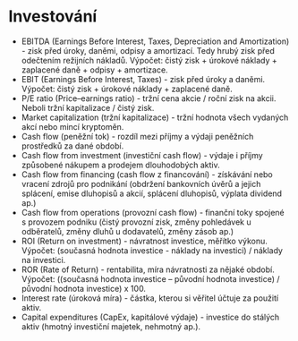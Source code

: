 # Investování
* EBITDA (Earnings Before Interest, Taxes, Depreciation and Amortization) - zisk před úroky, daněmi, odpisy a amortizací. Tedy hrubý zisk před odečtením režijních nákladů. Výpočet: čistý zisk + úrokové náklady + zaplacené daně + odpisy + amortizace.
* EBIT (Earnings Before Interest, Taxes) - zisk před úroky a daněmi. Výpočet: čistý zisk + úrokové náklady + zaplacené daně.
* P/E ratio (Price–earnings ratio) - tržní cena akcie / roční zisk na akcii. Neboli tržní kapitalizace / čistý zisk.
* Market capitalization (tržní kapitalizace) - tržní hodnota všech vydaných akcí nebo mincí kryptoměn.
* Cash flow (peněžní tok) - rozdíl mezi příjmy a výdaji peněžních prostředků za dané období.
* Cash flow from investment (investiční cash flow) - výdaje i příjmy způsobené nákupem a prodejem dlouhodobých aktiv.
* Cash flow from financing (cash flow z financování) - získávání nebo vracení zdrojů pro podnikání (obdržení bankovních úvěrů a jejich splácení, emise dluhopisů a akcií, splácení dluhopisů,  výplata dividend ap.)
* Cash flow from operations (provozní cash flow) - finanční toky spojené s provozem podniku (čistý provozní zisk, změny pohledávek u odběratelů, změny dluhů u dodavatelů, změny zásob ap.)
* ROI (Return on investment) - návratnost investice, měřítko výkonu. Výpočet:  (současná hodnota investice - náklady na investici) / náklady na investici.
* ROR (Rate of Return) - rentabilita, míra návratnosti za nějaké období. Výpočet: ((současná hodnota investice – původní hodnota investice) / původní hodnota investice) x 100.
* Interest rate (úroková míra) - částka, kterou si věřitel účtuje za použití aktiv.
* Capital expenditures (CapEx, kapitálové výdaje) - investice do stálých aktiv (hmotný investiční majetek, nehmotný ap.).
